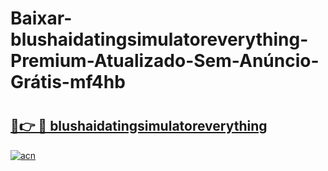 # Baixar-blushaidatingsimulatoreverything-Premium-Atualizado-Sem-Anúncio-Grátis-mf4hb

# <h2><a href="https://kl462a.esa.edu.pl?src=blushaidatingsimulatoreverything&ref=mf4hb">🔗👉 🔴 blushaidatingsimulatoreverything</a></h2>

[![acn](https://github.com/user-attachments/assets/0f9c940e-d8b0-45ae-aac7-cd30a18b3e1c)](https://kl462a.esa.edu.pl?src=blushaidatingsimulatoreverything&ref=mf4hb)

